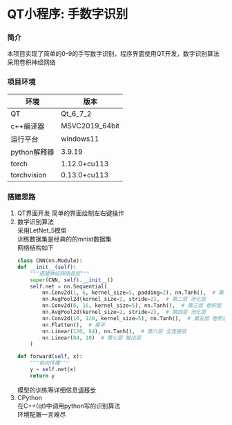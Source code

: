 # QT小程序: 手数字识别

### 简介
本项目实现了简单的0-9的手写数字识别，程序界面使用QT开发，数字识别算法采用卷积神经网络  

### 项目环境
| 环境 | 版本 |
| ----------- | ----------- |
| QT      | Qt_6_7_2 |
| c++编译器 | MSVC2019_64bit | 
| 运行平台 | windows11 |
| python解释器 | 3.9.19 |
| torch  | 1.12.0+cu113 |
| torchvision | 0.13.0+cu113 |

### 搭建思路
1. QT界面开发 简单的界面绘制左右键操作
2. 数字识别算法  
    采用LetNet_5模型  
    训练数据集是经典的的mnist数据集  
    网络结构如下
    ```python
    class CNN(nn.Module):
    def __init__(self):
        """搭建神经网络各层"""
        super(CNN, self).__init__()
        self.net = nn.Sequential(
            nn.Conv2d(1, 6, kernel_size=5, padding=2), nn.Tanh(),  # 第一层 卷积层
            nn.AvgPool2d(kernel_size=2, stride=2),  # 第二层 池化层
            nn.Conv2d(6, 16, kernel_size=5), nn.Tanh(),  # 第三层 卷积层
            nn.AvgPool2d(kernel_size=2, stride=2),  # 第四层 池化层
            nn.Conv2d(16, 120, kernel_size=5), nn.Tanh(),  # 第五层 卷积层
            nn.Flatten(),  # 展平
            nn.Linear(120, 84), nn.Tanh(),  # 第六层 全连接层
            nn.Linear(84, 10)  # 第七层 输出层
        )

    def forward(self, x):
        """前向传播"""
        y = self.net(x)
        return y
    ```
    模型的训练等详细信息[请移步](https://github.com/zhangyy103/deep_learning)
3. CPython  
    在C++(qt)中调用python写的识别算法  
    环境配置一言难尽